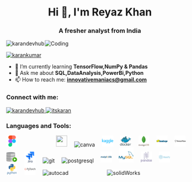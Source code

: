 <h1 align="center">Hi 👋, I'm Reyaz Khan</h1>
<h3 align="center">A fresher analyst from India</h3>

<p align="left">
  <img src="https://firebasestorage.googleapis.com/v0/b/flexi-coding.appspot.com/o/dempgi7-520f8d5f-63d4-4453-8822-dbc149ae27f8.gif?alt=media&token=91c0c7b2-93c3-4029-b011-1a8703c5730d" alt="Coding" width="400" align="right" />
</p>

<p align="left">
  <img src="https://komarev.com/ghpvc/?username=karandevhub&label=Profile%20views&color=0e75b6&style=flat" alt="karandevhub" />
</p>

<p align="left" style="margin-right: 25px">
  <a href="https://accountscenter.instagram.com/connected_experiences/profile_links/edit/FXACINFRAOBIDPERVIEWERAVN6Oy6UXQoovu-ZW5FPk3VAk6jUrqZwSbS5FsJRZjhnI6a-wtkfdhjLxSoeevr5JRA_VHjRFb3dxuI-FBOMo0JFoT8Q/?theme=dark" target="blank">
    <img src="https://img.shields.io/twitter/follow/KaranKumar37664?logo=twitter&style=for-the-badge" alt="karankumar" />
  </a>
</p>

- 🌱 I’m currently learning **TensorFlow,NumPy & Pandas**  
- 💬 Ask me about **SQL,DataAnalysis,PowerBi,Python**  
- 📫 How to reach me: **innovativemaniacs@gmail.com**

<h3 align="left">Connect with me:</h3>
<p align="left">
  <a href="https://x.com/KaranKumar37664" target="blank">
    <img src="https://raw.githubusercontent.com/rahuldkjain/github-profile-readme-generator/master/src/images/icons/Social/twitter.svg" alt="karandevhub" height="20" width="30" />
  </a>
  <a href="www.linkedin.com/in/reyaz-khan-29623b246/" target="blank">
    <img src="https://raw.githubusercontent.com/rahuldkjain/github-profile-readme-generator/master/src/images/icons/Social/linked-in-alt.svg" alt="itskaran" height="20" width="30" />
  </a>
</p>

<h3 align="left">Languages and Tools:</h3>
<p align="left">
  <img src=https://github.com/devicons/devicon/blob/master/icons/figma/figma-original.svg width="30" height="30" style="margin-right: 100px; background-color: white" />
  <img src="https://github.com/devicons/devicon/blob/master/icons/arduino/arduino-original.svg) alt="ardunioIDE width="30" height="30" style="margin-right: 15px"/>
  <img scr=https://github.com/devicons/devicon/blob/master/icons/canva/canva-original.svg) alt="canva" width="30" height="30" style="margin-right: 15px"/>
  <img src="https://github.com/devicons/devicon/blob/master/icons/kaggle/kaggle-original-wordmark.svg" alt="kaggle" width="30" height="30" style="margin-right: 15px"/>
  <img src="https://github.com/devicons/devicon/blob/master/icons/docker/docker-original-wordmark.svg" alt="docker" width="30" height="30" style="margin-right: 15px"/>
  <img src="https://raw.githubusercontent.com/devicons/devicon/master/icons/mongodb/mongodb-original-wordmark.svg" alt="mongodb" width="30" height="30" style="margin-right: 15px"/>
  <img src="https://github.com/devicons/devicon/blob/master/icons/hadoop/hadoop-original-wordmark.svg" alt="hadoop" width="30" height="30" style="margin-right: 15px"/>
  <img src="https://github.com/devicons/devicon/blob/master/icons/tensorflow/tensorflow-line-wordmark.svg" alt="tensorFlow" width="30" height="30" style="margin-right: 15px"/>
  <img src="https://github.com/devicons/devicon/blob/master/icons/sqldeveloper/sqldeveloper-original.svg" alt="SQL" width="30" height="30" style="margin-right: 15px"/>
  <img src="https://github.com/devicons/devicon/blob/master/icons/jira/jira-original-wordmark.svg" alt="jira" width="30" height="30" style="margin-right: 15px"/>
  <img src="https://www.vectorlogo.zone/logos/git-scm/git-scm-icon.svg" alt="git" width="30" height="30" style="margin-right: 15px"/>
  <img src="https://vectorwiki.com/images/YIi1Q__postgresql.svg" alt="postgresql" width="30" height="30" style="margin-right: 15px"/>
  <img src="https://github.com/devicons/devicon/blob/master/icons/matplotlib/matplotlib-original-wordmark.svg" alt="matplotlib" width="30" height="30" style="margin-right: 15px"/>
  <img src="https://github.com/devicons/devicon/blob/master/icons/mysql/mysql-original-wordmark.svg"alt="MYSQL" width="40" height="40" style="margin-right: 15px"/>
  <img src="https://github.com/devicons/devicon/blob/master/icons/pandas/pandas-line-wordmark.svg" alt="pandas" width="30" height="30" style="margin-right: 15px"/>
   <img src="https://github.com/devicons/devicon/blob/master/icons/numpy/numpy-line-wordmark.svg" alt="numPy" width="30" height="30" style="margin-right: 15px"/>
   <img src="https://github.com/devicons/devicon/blob/master/icons/python/python-original-wordmark.svg" alt="python" width="30" height="30" style="margin-right: 15px"/>
    <img src="https://github.com/devicons/devicon/blob/master/icons/pytorch/pytorch-original-wordmark.svg" alt="pytorch" width="30" height="30" style="margin-right: 15px"/>
     <img src=hhttps://seeklogo.com/vector-logo/482394/autocad alt="autocad" width="30" height="30" style="margin-right: 100px; background-color: white" />
      <img src=https://https://seeklogo.com/vector-logo/179590/solidworks alt=solidWorks width="30" height="30" style="margin-right: 100px; background-color: white" />
    </p>
